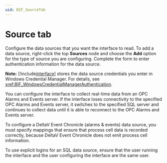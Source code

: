 ```yaml
---
uid: BIF_SourceTab
---
```


# Source tab

<!-- Customized for DeltaV -->

<!-- Content below applies to all interfaces -->

Configure the data sources that you want the interface to read. To add a data source, right-click the top **Sources** node and choose the **Add** option for the type of source you are configuring. Complete the form to enter authentication information for the data source.

**Note:** [!include[interface](../includes/product-short.md)] stores the data source credentials you enter in Windows Credential Manager. For details, see <xref:BIF_WindowsCredentialManagerAuthentication>.

<!-- Custom content for interface below -->

You can configure the interface to collect real-time data from an OPC Alarms and Events server. If the interface loses connectivity to the specified OPC Alarms and Events server, it switches to the specified SQL server and continues to collect data until it is able to reconnect to the OPC Alarms and Events server.

To configure a DeltaV Event Chronicle (alarms & events) data source, you must specify mappings that ensure that process cell data is recorded correctly, because DeltaV Event Chronicle does not emit process cell information.
    
To use explicit logins for an SQL data source, ensure that the user running the interface and the user configuring the interface are the same user.
